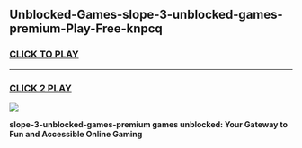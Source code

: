 
## Unblocked-Games-slope-3-unblocked-games-premium-Play-Free-knpcq
<h3>
<a href="https://premium76.site?title=slope-3-unblocked-games-premium&ref=15A">CLICK TO PLAY</a></h3>
<hr>

<h3>
<a href="https://premium76.site?title=slope-3-unblocked-games-premium&ref=15A">CLICK 2 PLAY</a>
  
</h3>

<a href="https://premium76.site?title=slope-3-unblocked-games-premium&ref=15A"><img src="https://clearcache.store/games.png"></a>


**slope-3-unblocked-games-premium games unblocked: Your Gateway to Fun and Accessible Online Gaming**
